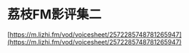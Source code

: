 # 荔枝FM影评集二

[https://m.lizhi.fm/vod/voicesheet/2572285748781265947](https://m.lizhi.fm/vod/voicesheet/2572285748781265947)
